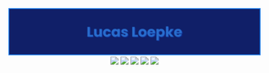 <div align="center">
  <img max-width="800" src="banner1.png"/>
</div>

<div align="center">
  <a href="https://www.linkedin.com/in/lucasloepke/" target="_blank"><img src="https://img.shields.io/badge/lucasloepke-blue?logo=linkedin&logoColor=white"></a>
  <a href=""><img src="https://img.shields.io/badge/Java-red?logo=openjdk&logoColor=white"></a>
  <a href=""><img src="https://img.shields.io/badge/Python-darkgreen?logo=python&logoColor=white"></a>
  <a href=""><img src="https://img.shields.io/badge/HTML5-orange?logo=html5&logoColor=white"></a>
  <a href=""><img src="https://img.shields.io/badge/CSS-lightblue?logo=css3&logoColor=white"></a>

  
</div>
